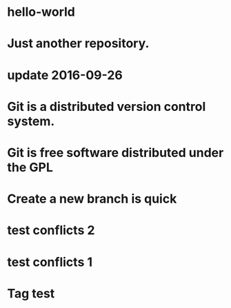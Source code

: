 # hello-world
# Just another repository.
# update 2016-09-26
# Git is a distributed version control system.
# Git is free software distributed under the GPL
# Create a new branch is quick
# test conflicts 2
# test conflicts 1
# Tag test
